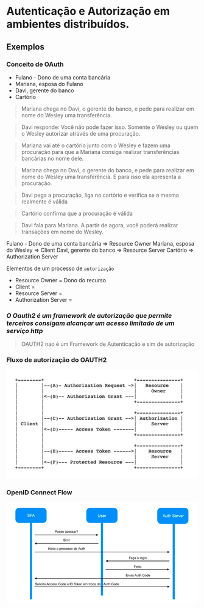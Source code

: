# Autenticação e Autorização em ambientes distribuídos.

## Exemplos 

### Conceito de OAuth
- Fulano - Dono de uma conta bancária 
- Mariana, esposa do Fulano
- Davi, gerente do banco 
- Cartório 

<div style=""> 

> Mariana chega no Davi, o gerente do banco, e pede para realizar em nome do Wesley uma transferência.

> Davi responde: Você não pode fazer isso. Somente o Wesley ou quem o Wesley autorizar através de uma procuração.

> Mariana vai até o cartório junto com o Wesley e fazem uma procuração para que a Mariana consiga realizar transferências bancárias no nome dele.

> Mariana chega no Davi, o gerente do banco, e pede para realizar em nome do Wesley uma transferência. E para isso ela apresenta a procuração.

> Davi pega a procuração, liga no cartório e verifica se a mesma realmente é válida

> Cartório confirma que a procuração é válida

> Davi fala para Mariana. A partir de agora, você poderá realizar transações em nome do Wesley.

Fulano - Dono de uma conta bancária => Resource Owner
Mariana, esposa do Wesley => Client
Davi, gerente do banco => Resource Server
Cartório => Authorization Server

</div>

Elementos de um processo de `autorização`

- Resource Owner = Dono do recurso
- Client = 
- Resource Server = 
- Authorization Server = 

### <em>O Oauth2 é um framework de autorização que permite terceiros consigam alcançar um acesso limitado de um serviço http</em>

> OAUTH2 nao é um Framework de Autenticação e sim de autorização

### Fluxo de autorização do OAUTH2

<div> 
    <img src="../../images/conceitos/oauth.png" />
</div>

### OpenID Connect Flow

![Alt text](../../images/conceitos/openID.png)

